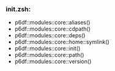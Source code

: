 ### init.zsh:
- p6df::modules::core::aliases()
- p6df::modules::core::cdpath()
- p6df::modules::core::deps()
- p6df::modules::core::home::symlink()
- p6df::modules::core::init()
- p6df::modules::core::path()
- p6df::modules::core::version()

